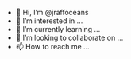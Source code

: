 - 👋 Hi, I’m @jraffoceans
- 👀 I’m interested in ...
- 🌱 I’m currently learning ...
- 💞️ I’m looking to collaborate on ...
- 📫 How to reach me ...

<!---
jraffoceans/jraffoceans is a ✨ special ✨ repository because its `README.md` (this file) appears on your GitHub profile.
You can click the Preview link to take a look at your changes.
--->
